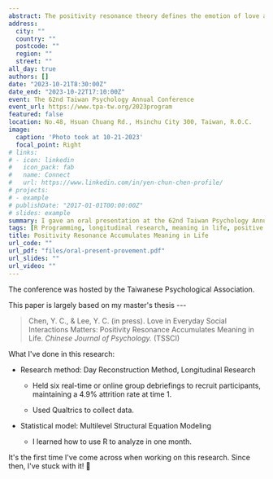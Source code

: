 ```yaml
---
abstract: The positivity resonance theory defines the emotion of love as a collective affective state which is termed ─ positivity resonance, characterized by shared positive affect, caring nonverbal synchrony, and biological synchrony. The present study examined whether daily experiences of positivity resonance influence meaning in life (MIL) through the increment of social connection, both concurrently and prospectively. At time 1 (*N* = 144), we measured perceived positivity resonance at the trait level, MIL and social connection. Next, we assessed perceived positivity resonance at the episodic level with Day Reconstruction Method across 7 days (*N* = 135). Finally, two follow-up surveys were administered one month (*N* = 113) and two months (*N* = 99) later. Participants again completed the questionnaires of MIL and social connection. Results suggest that social connection mediates the links between perceived positivity resonance and MIL, both cross-sectionally, and longitudinally. These mediating effects remain statistically significant when controlling for the individual-level positive and negative affect, and social interaction quantity. These findings indicate that momentary experience of love while interacting with others, may be an influential way to a meaningful life.
address:
  city: ""
  country: ""
  postcode: ""
  region: ""
  street: ""
all_day: true
authors: []
date: "2023-10-21T8:30:00Z"
date_end: "2023-10-22T17:10:00Z"
event: The 62nd Taiwan Psychology Annual Conference
event_url: https://www.tpa-tw.org/2023program
featured: false
location: No.48, Hsuan Chuang Rd., Hsinchu City 300, Taiwan, R.O.C.
image:
  caption: 'Photo took at 10-21-2023'
  focal_point: Right
# links:
# - icon: linkedin
#   icon_pack: fab
#   name: Connect
#   url: https://www.linkedin.com/in/yen-chun-chen-profile/
# projects:
# - example
# publishDate: "2017-01-01T00:00:00Z"
# slides: example
summary: I gave an oral presentation at the 62nd Taiwan Psychology Annual Conference. This research paper was accepted by the Chinese Journal of Psychology. The primary statistical model was multilevel structural equation modeling.
tags: [R Programming, longitudinal research, meaning in life, positive emotions, social interactions]
title: Positivity Resonance Accumulates Meaning in Life
url_code: ""
url_pdf: "files/oral-present-provement.pdf"
url_slides: ""
url_video: ""
---
```


The conference was hosted by the Taiwanese Psychological Association.

This paper is largely based on my master's thesis ---

> Chen, Y. C., & Lee, Y. C. (in press). Love in Everyday Social Interactions Matters: Positivity Resonance Accumulates Meaning in Life. *Chinese Journal of Psychology.* (TSSCI)

What I've done in this research:

-   Research method: Day Reconstruction Method, Longitudinal Research

    -   Held six real-time or online group debriefings to recruit participants, maintaining a 4.9% attrition rate at time 1.

    -   Used Qualtrics to collect data.

-   Statistical model: Multilevel Structural Equation Modeling

    -   I learned how to use R to analyze in one month.

It's the first time I've come across <i class="fab fa-r-project" aria-hidden="true" style="color:#035AA6"></i> when working on this research. Since then, I've stuck with it! 🤩
